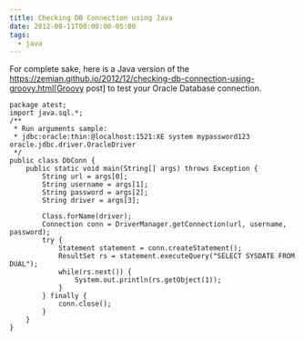 ```yaml
---
title: Checking DB Connection using Java
date: 2012-08-11T00:00:00-05:00
tags:
  - java
---
```

For complete sake, here is a Java version of the https://zemian.github.io/2012/12/checking-db-connection-using-groovy.html[Groovy post] to test your Oracle Database connection.

```
package atest;
import java.sql.*;
/**
 * Run arguments sample:
 * jdbc:oracle:thin:@localhost:1521:XE system mypassword123 oracle.jdbc.driver.OracleDriver
 */
public class DbConn {
    public static void main(String[] args) throws Exception {
        String url = args[0];
        String username = args[1];
        String password = args[2];
        String driver = args[3];

        Class.forName(driver);
        Connection conn = DriverManager.getConnection(url, username, password);
        try {
            Statement statement = conn.createStatement();
            ResultSet rs = statement.executeQuery("SELECT SYSDATE FROM DUAL");
            while(rs.next()) {
                System.out.println(rs.getObject(1));
            }
        } finally {
            conn.close();
        }
    }
}
```
